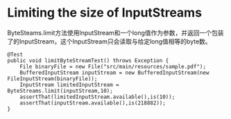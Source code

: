 # Limiting the size of InputStreams
ByteSteams.limit方法使用InputStream和一个long值作为参数，并返回一个包装了的InputStream，这个InputStream只会读取与给定long值相等的byte数。
```
@Test
public void limitByteStreamTest() throws Exception {
    File binaryFile = new File("src/main/resources/sample.pdf");
    BufferedInputStream inputStream = new BufferedInputStream(new FileInputStream(binaryFile));
    InputStream limitedInputStream = ByteStreams.limit(inputStream,10);
    assertThat(limitedInputStream.available(),is(10));
    assertThat(inputStream.available(),is(218882));
}
```
